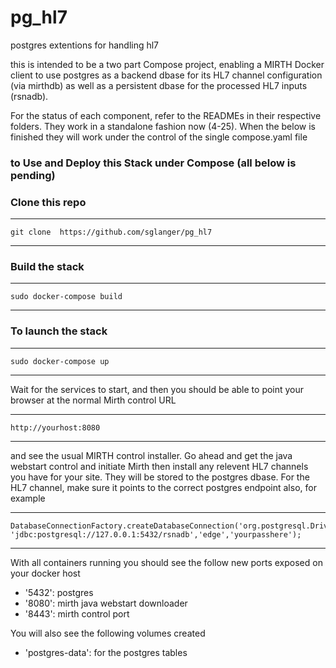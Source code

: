 # pg_hl7
postgres extentions for handling hl7

this is intended to be a two part Compose project, enabling a MIRTH Docker client to use postgres as a backend dbase for its HL7 channel configuration (via mirthdb) as well as a persistent dbase for the processed HL7 inputs (rsnadb).

For the status of each component, refer to the READMEs in their respective folders. They work in a standalone fashion now (4-25). When the below is finished they will work under the control of the single compose.yaml file


### to Use and Deploy this Stack under Compose (all below is pending)


### Clone this repo 
---
	git clone  https://github.com/sglanger/pg_hl7
---


### Build the stack
---
	sudo docker-compose build
---

### To launch the stack
---
	sudo docker-compose up
---

Wait for the services to start, and then you should be able to point your browser at the normal Mirth control URL

---
	http://yourhost:8080
---

and see the usual MIRTH control installer. Go ahead and get the java webstart control and initiate Mirth then install any relevent HL7 channels you have for your site. They will be stored to the postgres dbase. For the HL7 channel, make sure it points to the correct postgres endpoint also, for example

---
	DatabaseConnectionFactory.createDatabaseConnection('org.postgresql.Driver', 'jdbc:postgresql://127.0.0.1:5432/rsnadb','edge','yourpasshere');
---

With all containers running you should see the follow new ports exposed on your docker host

* '5432': postgres
* '8080': mirth java webstart downloader
* '8443': mirth control port

You will also see the following volumes created
* 'postgres-data': for the postgres tables




